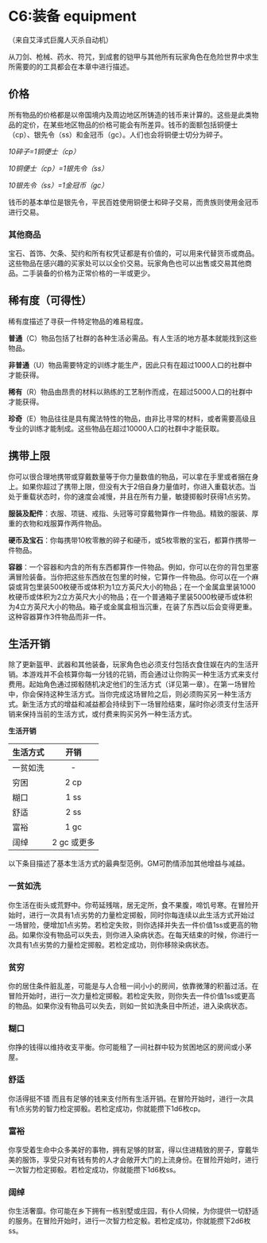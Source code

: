 # **C6:装备 equipment**

（来自艾泽式巨魔人灭杀自动机）

从刀剑、枪械、药水、符咒，到成套的铠甲与其他所有玩家角色在危险世界中求生所需要的的工具都会在本章中进行描述。

## 价格

所有物品的价格都是以帝国境内及周边地区所铸造的钱币来计算的。这些是此类物品的定价，在某些地区物品的价格可能会有所差异。钱币的面额包括铜便士（cp）、银先令（ss）和金冠币（gc）。人们也会将铜便士切分为碎子。

*10碎子=1铜便士（cp）*

*10铜便士（cp）=1银先令（ss）*

*10银先令（ss）=1金冠币（gc）*

钱币的基本单位是银先令，平民百姓使用铜便士和碎子交易，而贵族则使用金冠币进行交易。

### 其他商品

宝石、首饰、欠条、契约和所有权凭证都是有价值的，可以用来代替货币或商品。这些物品在感兴趣的买家处可以以全价交易。玩家角色也可以出售或交易其他商品。二手装备的价格为正常价格的一半或更少。

## 稀有度（可得性）

稀有度描述了寻获一件特定物品的难易程度。

**普通**（C）物品包括了社群的各种生活必需品。有人生活的地方基本就能找到这些物品。

**非普通**（U）物品需要特定的训练才能生产，因此只有在超过1000人口的社群中才能获得。

**稀有**（R）物品由昂贵的材料以熟练的工艺制作而成，在超过5000人口的社群中才能获得。

**珍奇**（E）物品往往是具有魔法特性的物品，由非比寻常的材料，或者需要高级且专业的训练才能制成。这些物品在超过10000人口的社群中才能获取。

## 携带上限

你可以很合理地携带或穿戴数量等于你力量数值的物品，可以拿在手里或者捆在身上。如果你超过了携带上限，但没有大于2倍自身力量值时，你进入重载状态。当处于重载状态时，你的速度会减慢，并且在所有力量，敏捷掷骰时获得1点劣势。

**服装及配件**：衣服、项链、戒指、头冠等可穿戴物算作一件物品。精致的服装、厚重的衣物和戏服算作两件物品。

**硬币及宝石**：你每携带10枚零散的碎子和硬币，或5枚零散的宝石，都算作携带一件物品。

**容器**：一个容器和内含的所有东西都算作一件物品。例如，你可以在你的背包里塞满冒险装备。当你把这些东西放在包里的时候，它算作一件物品。你可以在一个麻袋或背包里装500枚硬币或体积为1立方英尺大小的物品；在一个金属盒里装1000枚硬币或体积为2立方英尺大小的物品；在一个普通箱子里装5000枚硬币或体积为4立方英尺大小的物品。箱子或金属盒相当沉重，在装了东西以后会变得更重。这种容器算作3件物品而非一件。

## 生活开销

除了更新盔甲、武器和其他装备，玩家角色也必须支付包括衣食住娱在内的生活开销。本游戏并不会核算你每一分钱的花销，而会通过让你购买一种生活方式来支付费用。起始角色通过掷骰随机决定他们的生活方式（详见第一章）。在第一场冒险中，你会保持这种生活方式。当你完成这场冒险之后，则必须购买另一种生活方式。新生活方式的增益和减益都会持续到下一场冒险结束，届时你必须支付生活开销来保持当前的生活方式，或付费来购买另外一种生活方式。

**生活开销**

| **生活方式** |  **开销**   |
| ------------ | :---------: |
| 一贫如洗     |      -      |
| 穷困         |    2 cp     |
| 糊口         |    1 ss     |
| 舒适         |    2 ss     |
| 富裕         |    1 gc     |
| 阔绰         | 2 gc 或更多 |

以下条目描述了基本生活方式的最典型范例。GM可酌情添加其他增益与减益。

### 一贫如洗

你生活在街头或荒野中。你苟延残喘，居无定所，食不果腹，啼饥号寒。在冒险开始时，进行一次具有1点劣势的力量检定掷骰，同时你每连续以此生活方式开始过一场冒险，便增加1点劣势。若检定失败，则你选择并失去一件价值1ss或更高的物品。如果你没有物品可以失去，则你进入染病状态。在每天结束的时候，你进行一次具有1点劣势的力量检定掷骰。若检定成功，则你移除染病状态。

### 贫穷

你的居住条件脏乱差，可能是与人合租一间小小的房间，依靠微薄的积蓄过活。在冒险开始时，进行一次力量检定掷骰。若检定失败，则你失去一件价值1ss或更高的物品。如果你没有物品可以失去，则如一贫如洗条目中所述，进入染病状态。

### 糊口

你挣的钱得以维持收支平衡。你可能租了一间社群中较为贫困地区的房间或小茅屋。

### 舒适

你活得挺不错 而且有足够的钱来支付所有生活开销。在冒险开始时，进行一次具有1点劣势的智力检定掷骰。若检定成功，你就能攒下1d6枚cp。

### 富裕

你享受着生命中众多美好的事物，拥有足够的财富，得以住进精致的房子，穿戴华美的服饰，享受只对有钱有势的人才会敞开大门的上流身份。在冒险开始时，进行一次智力检定掷骰。若检定成功，你就能攒下1d6枚ss。

### 阔绰

你生活奢靡。你可能在乡下拥有一栋别墅或庄园，有仆人伺候，为你提供一切舒适的服务。在冒险开始时，进行一次智力检定骰。若检定成功，你就能攒下2d6枚ss。




